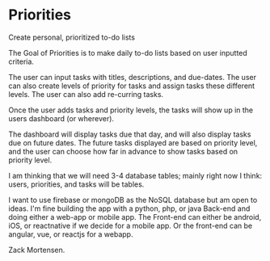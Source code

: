 # Priorities
Create personal, prioritized to-do lists

The Goal of Priorities is to make daily to-do lists based on user inputted criteria.

The user can input tasks with titles, descriptions, and due-dates.
The user can also create levels of priority for tasks and assign tasks these different levels.
The user can also add re-curring tasks.

Once the user adds tasks and priority levels, the tasks will show up in the users dashboard (or wherever).

The dashboard will display tasks due that day, and will also display tasks due on future dates.
The future tasks displayed are based on priority level, and the user can choose how far in advance to show tasks based on priority level.

I am thinking that we will need 3-4 database tables; mainly right now I think: users, priorities, and tasks will be tables.

I want to use firebase or mongoDB as the NoSQL database but am open to ideas.
I'm fine building the app with a python, php, or java Back-end and doing either a web-app or mobile app.
The Front-end can either be android, iOS, or reactnative if we decide for a mobile app.
Or the front-end can be angular, vue, or reactjs for a webapp. 

Zack Mortensen.